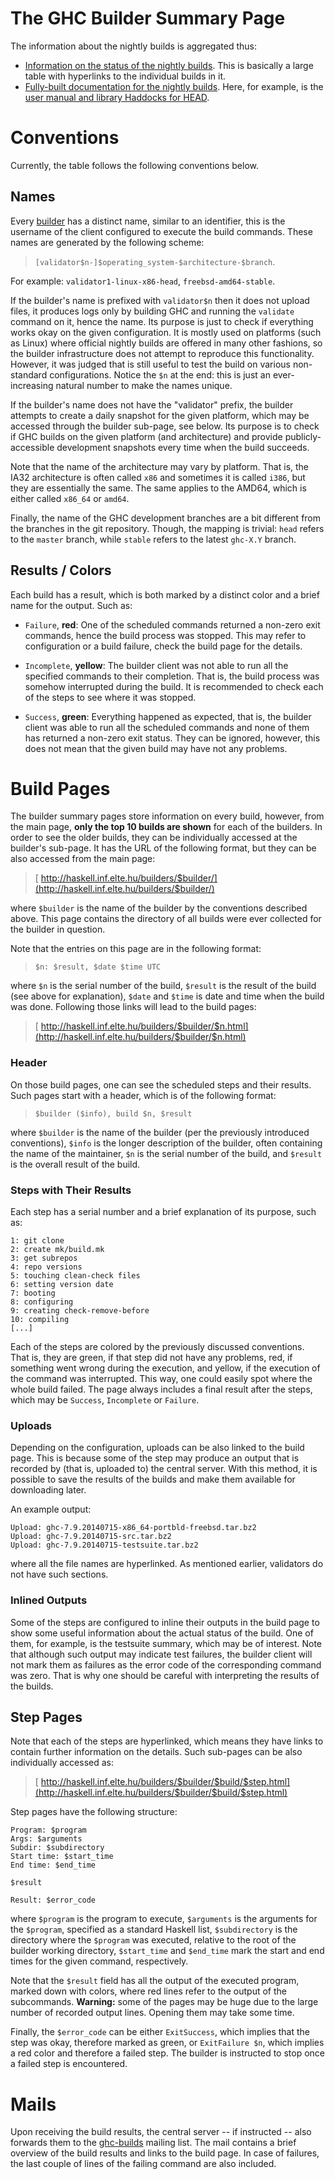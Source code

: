 # The GHC Builder Summary Page


The information about the nightly builds is aggregated thus:

- [ Information on the status of the nightly builds](http://haskell.inf.elte.hu/builders/). This is basically a large table with hyperlinks to the individual builds in it.
- [ Fully-built documentation for the nightly builds](http://haskell.inf.elte.hu/docs/).  Here, for example, is the [ user manual and library Haddocks for HEAD](http://haskell.inf.elte.hu/docs/latest/html/).


   


# Conventions


Currently, the table follows the following conventions below.

## Names



Every [builder](builder) has a distinct name, similar to an identifier, this is the username of the client configured to execute the build commands.  These names are generated by the following scheme:


>
>
> `[validator$n-]$operating_system-$architecture-$branch`.
>
>


For example: `validator1-linux-x86-head`, `freebsd-amd64-stable`.


If the builder's name is prefixed with `validator$n` then it does not upload files, it produces logs only by building GHC and running the `validate` command on it, hence the name.  Its purpose is just to check if everything works okay on the given configuration.  It is mostly used on platforms (such as Linux) where official nightly builds are offered in many other fashions, so the builder infrastructure does not attempt to reproduce this functionality.  However, it was judged that is still useful to test the build on various non-standard configurations.  Notice the `$n` at the end: this is just an ever-increasing natural number to make the names unique.


If the builder's name does not have the "validator" prefix, the builder attempts to create a daily snapshot for the given platform, which may be accessed through the builder sub-page, see below.  Its purpose is to check if GHC builds on the given platform (and architecture) and provide publicly-accessible development snapshots every time when the build succeeds.


Note that the name of the architecture may vary by platform.  That is, the IA32 architecture is often called `x86` and sometimes it is called `i386`, but they are essentially the same.  The same applies to the AMD64, which is either called `x86_64` or `amd64`.


Finally, the name of the GHC development branches are a bit different from the branches in the git repository.  Though, the mapping is trivial: `head` refers to the `master` branch, while `stable` refers to the latest `ghc-X.Y` branch.

## Results / Colors


Each build has a result, which is both marked by a distinct color and a brief name for the output.  Such as:

- `Failure`, **red**: One of the scheduled commands returned a non-zero exit
  commands, hence the build process was stopped.  This may refer to configuration or a
  build failure, check the build page for the details.

- `Incomplete`, **yellow**: The builder client was not able to run all the specified
  commands to their completion.  That is, the build process was somehow interrupted during
  the build.  It is recommended to check each of the steps to see where it was stopped.

- `Success`, **green**: Everything happened as expected, that is, the builder client
  was able to run all the scheduled commands and none of them has returned a non-zero exit
  status.  They can be ignored, however, this does not mean that the given build may have
  not any problems.

# Build Pages



The builder summary pages store information on every build, however, from the main page, **only the top 10 builds are shown** for each of the builders.  In order to see the older builds, they can be individually accessed at the builder's sub-page.  It has the URL of the following format, but they can be also accessed from the main page:


>
>
> [ http://haskell.inf.elte.hu/builders/$builder/](http://haskell.inf.elte.hu/builders/$builder/)
>
>


where `$builder` is the name of the builder by the conventions described above.  This page contains the directory of all builds were ever collected for the builder in question.



Note that the entries on this page are in the following format:


>
>
> `$n: $result, $date $time UTC`
>
>


where `$n` is the serial number of the build, `$result` is the result of the build (see above for explanation), `$date` and `$time` is date and time when the build was done.  Following those links will lead to the build pages:


>
>
> [ http://haskell.inf.elte.hu/builders/$builder/$n.html](http://haskell.inf.elte.hu/builders/$builder/$n.html)
>
>

### Header



On those build pages, one can see the scheduled steps and their results.  Such pages start with a header, which is of the following format:


>
>
> `$builder ($info), build $n, $result`
>
>


where `$builder` is the name of the builder (per the previously introduced conventions), `$info` is the longer description of the builder, often containing the name of the maintainer, `$n` is the serial number of the build, and `$result` is the overall result of the build.

### Steps with Their Results


Each step has a serial number and a brief explanation of its purpose, such as:

```wiki
1: git clone
2: create mk/build.mk
3: get subrepos
4: repo versions
5: touching clean-check files
6: setting version date
7: booting
8: configuring
9: creating check-remove-before
10: compiling
[...]
```


Each of the steps are colored by the previously discussed conventions.  That is, they are green, if that step did not have any problems, red, if something went wrong during the execution, and yellow, if the execution of the command was interrupted.  This way, one could easily spot where the whole build failed.  The page always includes a final result after the steps, which may be `Success`, `Incomplete` or `Failure`.

### Uploads


Depending on the configuration, uploads can be also linked to the build page.  This is because some of the step may produce an output that is recorded by (that is, uploaded to) the central server.  With this method, it is possible to save the results of the builds and make them available for downloading later.


An example output:

```wiki
Upload: ghc-7.9.20140715-x86_64-portbld-freebsd.tar.bz2
Upload: ghc-7.9.20140715-src.tar.bz2
Upload: ghc-7.9.20140715-testsuite.tar.bz2
```


where all the file names are hyperlinked.  As mentioned earlier, validators do not have such sections.

### Inlined Outputs


Some of the steps are configured to inline their outputs in the build page to show some useful information about the actual status of the build.  One of them, for example, is the testsuite summary, which may be of interest.  Note that although such output may indicate test failures, the builder client will not mark them as failures as the error code of the corresponding command was zero.  That is why one should be careful with interpreting the results of the builds.

## Step Pages



Note that each of the steps are hyperlinked, which means they have links to contain further information on the details.  Such sub-pages can be also individually accessed as:


>
>
> [ http://haskell.inf.elte.hu/builders/$builder/$build/$step.html](http://haskell.inf.elte.hu/builders/$builder/$build/$step.html)
>
>


Step pages have the following structure:

```wiki
Program: $program
Args: $arguments
Subdir: $subdirectory
Start time: $start_time
End time: $end_time

$result

Result: $error_code
```


where `$program` is the program to execute, `$arguments` is the arguments for the `$program`, specified as a standard Haskell list, `$subdirectory` is the directory where the `$program` was executed, relative to the root of the builder working directory, `$start_time` and `$end_time` mark the start and end times for the given command, respectively.


Note that the `$result` field has all the output of the executed program, marked down with colors, where red lines refer to the output of the subcommands.  **Warning:** some of the pages may be huge due to the large number of recorded output lines.  Opening them may take some time.


Finally, the `$error_code` can be either `ExitSuccess`, which implies that the step was okay, therefore marked as green, or `ExitFailure $n`, which implies a red color and therefore a failed step.  The builder is instructed to stop once a failed step is encountered.

# Mails


Upon receiving the build results, the central server -- if instructed -- also forwards them to the 
[ ghc-builds](http://www.haskell.org/mailman/listinfo/ghc-builds/) mailing list.  The mail contains a brief overview of the build results and links to the build page.  In case of failures, the last couple of lines of the failing command are also included.

